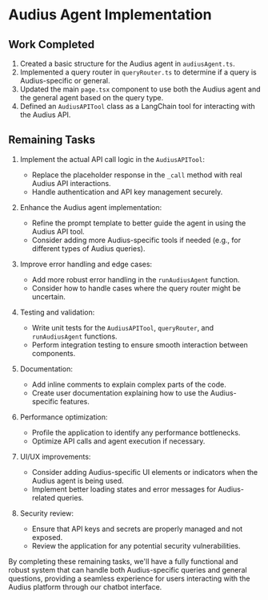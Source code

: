 # Audius Agent Implementation

## Work Completed

1. Created a basic structure for the Audius agent in `audiusAgent.ts`.
2. Implemented a query router in `queryRouter.ts` to determine if a query is Audius-specific or general.
3. Updated the main `page.tsx` component to use both the Audius agent and the general agent based on the query type.
4. Defined an `AudiusAPITool` class as a LangChain tool for interacting with the Audius API.

## Remaining Tasks

1. Implement the actual API call logic in the `AudiusAPITool`:
   - Replace the placeholder response in the `_call` method with real Audius API interactions.
   - Handle authentication and API key management securely.

2. Enhance the Audius agent implementation:
   - Refine the prompt template to better guide the agent in using the Audius API tool.
   - Consider adding more Audius-specific tools if needed (e.g., for different types of Audius queries).

3. Improve error handling and edge cases:
   - Add more robust error handling in the `runAudiusAgent` function.
   - Consider how to handle cases where the query router might be uncertain.

4. Testing and validation:
   - Write unit tests for the `AudiusAPITool`, `queryRouter`, and `runAudiusAgent` functions.
   - Perform integration testing to ensure smooth interaction between components.

5. Documentation:
   - Add inline comments to explain complex parts of the code.
   - Create user documentation explaining how to use the Audius-specific features.

6. Performance optimization:
   - Profile the application to identify any performance bottlenecks.
   - Optimize API calls and agent execution if necessary.

7. UI/UX improvements:
   - Consider adding Audius-specific UI elements or indicators when the Audius agent is being used.
   - Implement better loading states and error messages for Audius-related queries.

8. Security review:
   - Ensure that API keys and secrets are properly managed and not exposed.
   - Review the application for any potential security vulnerabilities.

By completing these remaining tasks, we'll have a fully functional and robust system that can handle both Audius-specific queries and general questions, providing a seamless experience for users interacting with the Audius platform through our chatbot interface.